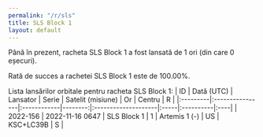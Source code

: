 ```yaml
---
permalink: "/r/sls"
title: SLS Block 1
layout: default
---
```


Până în prezent, racheta SLS Block 1 a fost lansată de 1 ori (din care 0 eșecuri).

Rată de succes a rachetei SLS Block 1 este de 100.00%.

Lista lansărilor orbitale pentru racheta SLS Block 1:
| ID       | Dată (UTC)      | Lansator    |   Serie | Satelit (misiune)   | Or   | Centru    | R   |
|:---------|:----------------|:------------|--------:|:--------------------|:-----|:----------|:----|
| 2022-156 | 2022-11-16 0647 | SLS Block 1 |       1 | Artemis 1 (-)       | US   | KSC+LC39B | S   |

